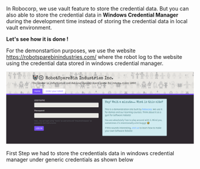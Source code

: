 In Robocorp, we use vault feature to store the credential data. But you can also able to store the credential data in <b>Windows Credential Manager </b> during the development time instead of storing the credential data in local vault environment.

<b>Let's see how it is done !</b>

For the demonstartion purposes, we use the website https://robotsparebinindustries.com/  where the robot log to the website using the credential data stored in windows credential manager.

 ![Alt text](<https://github.com/nived00015/Working-with-windows-Credential-Manager/blob/main/RobotBinSpares.png>) 
 
 
 
First Step we had to store the credentials data in windows credential manager under generic credentials as shown below

